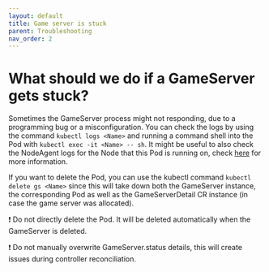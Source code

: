 ```yaml
---
layout: default
title: Game server is stuck
parent: Troubleshooting
nav_order: 2
---
```


# What should we do if a GameServer gets stuck? 

Sometimes the GameServer process might not responding, due to a programming bug or a misconfiguration. You can check the logs by using the command ```kubectl logs <Name>``` and running a command shell into the Pod with ```kubectl exec -it <Name> -- sh```. It might be useful to also check the NodeAgent logs for the Node that this Pod is running on, check [here](controllernodeagent.md) for more information.

If you want to delete the Pod, you can use the kubectl command ```kubectl delete gs <Name>``` since this will take down both the GameServer instance, the corresponding Pod as well as the GameServerDetail CR instance (in case the game server was allocated). 

❗ Do not directly delete the Pod. It will be deleted automatically when the GameServer is deleted.

❗ Do not manually overwrite GameServer.status details, this will create issues during controller reconciliation. 